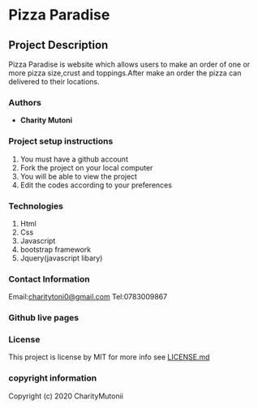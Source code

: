 # Pizza Paradise

## Project Description
Pizza Paradise is website which allows users to make an order of one or more pizza size,crust and toppings.After make an order the pizza can delivered to their locations.

### Authors
 * **Charity Mutoni**
 
### Project setup instructions
 1. You must have a github account
 2. Fork the project on your local computer 
 3. You will be able to view the project
 4. Edit the codes according to your preferences
 
### Technologies
1. Html
2. Css
3. Javascript 
4. bootstrap framework
5. Jquery(javascript libary)

### Contact Information  
Email:charitytoni0@gmail.com
Tel:0783009867

### Github live pages

### License 
This project is license  by MIT for more info see [LICENSE.md](LICENSE.md)
### copyright information
Copyright (c) 2020 CharityMutonii

